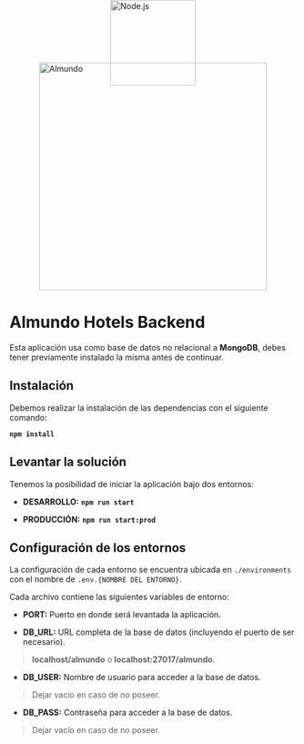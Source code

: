 <div style="
    display: flex;
    justify-content: start;
    flex-direction: column;
    align-items: center;
">
  <a href="#" style="margin-top: -50px">
    <img
      alt="Node.js"
      src="https://nodejs.org/static/images/logo-light.svg"
      width="150"
    />
  </a>
  <a href="#" style="margin-top: -40px">
    <img
      alt="Almundo"
      src="https://cdn.almundo.com/statics/img/header/logos/logo_almundo_DK.svg"
      width="400"
    />
  </a>
</div>

# Almundo Hotels Backend

Esta aplicación usa como base de datos no relacional a **MongoDB**, debes tener previamente instalado la misma antes de continuar.

## Instalación
Debemos realizar la instalación de las dependencias con el siguiente comando:

**`npm install`**

## Levantar la solución

Tenemos la posibilidad de iniciar la aplicación bajo dos entornos:
- **DESARROLLO:** **`npm run start`**

- **PRODUCCIÓN:** **`npm run start:prod`**

## Configuración de los entornos

La configuración de cada entorno se encuentra ubicada en `./environments` con el nombre de `.env.{NOMBRE DEL ENTORNO}`.

Cada archivo contiene las siguientes variables de entorno:
- **PORT:** Puerto en donde será levantada la aplicación.

- **DB_URL:** URL completa de la base de datos (incluyendo el puerto de ser necesario). 
> **localhost/almundo** o **localhost:27017/almundo**.

- **DB_USER:** Nombre de usuario para acceder a la base de datos. 
> Dejar vacío en caso de no poseer.

- **DB_PASS:** Contraseña para acceder a la base de datos. 
> Dejar vacío en caso de no poseer.